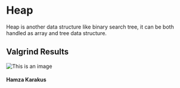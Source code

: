 # Heap
Heap is another data structure like binary search tree, it can be both handled as array and tree data structure.
## Valgrind Results
![This is an image](valgrind_result.png)
#### Hamza Karakus
